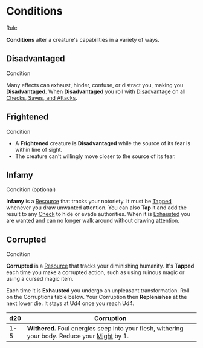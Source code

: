 # Conditions

Rule

**Conditions** alter a creature's capabilities in a variety of ways.

<section class="summaries">

<section class="summary">

## Disadvantaged

Condition

Many effects can exhaust, hinder, confuse, or distract you, making you **Disadvantaged**. When **Disadvantaged** you roll with [Disadvantage](../../pages/rules/advantage.md) on all [Checks, Saves, and Attacks](../../pages/rules/rolling/checks.md).

</section>

<section class="summary">

## Frightened

Condition

  + A **Frightened** creature is **Disadvantaged** while the source of its fear is within line of sight.
  + The creature can't willingly move closer to the source of its fear.

</section>

<section class="summary">

## Infamy

Condition (optional)

**Infamy** is a [Resource](../../pages/rules/usage.md) that tracks your notoriety. It must be [Tapped](../../pages/rules/usage.md) whenever you draw unwanted attention. You can also **Tap** it and add the result to any [Check](../../pages/rules/checks.md) to hide or evade authorities. When it is [Exhausted](../../pages/rules/usage.md) you are wanted and can no longer walk around without drawing attention.

</section>

<section class="summary">

## Corrupted

Condition

**Corrupted** is a [Resource](../../pages/rules/usage.md) that tracks your diminishing humanity. It's **Tapped** each time you make a corrupted action, such as using ruinous magic or using a cursed magic item.

Each time it is **Exhausted** you undergo an unpleasant transformation. Roll on the Corruptions table below. Your Corruption then **Replenishes** at the next lower die. It stays at Ud4 once you reach Ud4.

| d20 | Corruption |
| --- | ---------- |
| 1-5 | **Withered.** Foul energies seep into your flesh, withering your body. Reduce your [Might](../../pages/characters/attributes.md#might) by 1.

</section>

</section>
